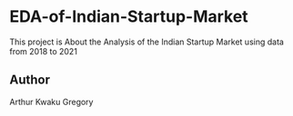 # EDA-of-Indian-Startup-Market
This project is About the Analysis of the Indian Startup Market using data from 2018 to 2021
## Author 
Arthur Kwaku Gregory
